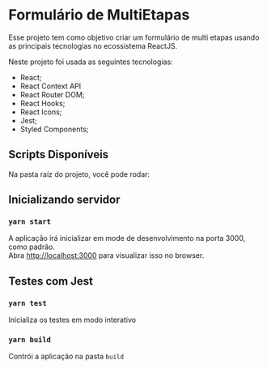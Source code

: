 # Formulário de MultiEtapas

Esse projeto tem como objetivo criar um formulário de multi etapas usando as principais tecnologias no ecossistema ReactJS.

Neste projeto foi usada as seguintes tecnologias:

- React;
- React Context API
- React Router DOM;
- React Hooks;
- React Icons;
- Jest;
- Styled Components;

## Scripts Disponíveis

Na pasta raíz do projeto, você pode rodar:

## Inicializando servidor

### `yarn start`

A aplicação irá inicializar em mode de desenvolvimento na porta 3000, como padrão.\
Abra [http://localhost:3000](http://localhost:3000) para visualizar isso no browser.

## Testes com Jest

### `yarn test`

Inicializa os testes em modo interativo

### `yarn build`

Contrói a aplicação na pasta `build`
